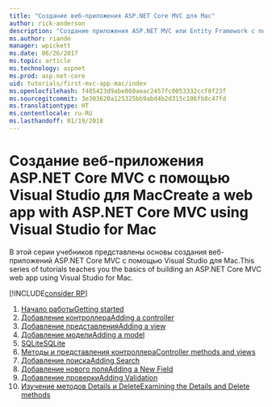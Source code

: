 ```yaml
---
title: "Создание веб-приложения ASP.NET Core MVC для Mac"
author: rick-anderson
description: "Создание приложения ASP.NET MVC или Entity Framework с помощью Visual Studio для Mac"
ms.author: riande
manager: wpickett
ms.date: 06/26/2017
ms.topic: article
ms.technology: aspnet
ms.prod: asp.net-core
uid: tutorials/first-mvc-app-mac/index
ms.openlocfilehash: f485423d9abe860aeac2457fc0053332ccf8f23f
ms.sourcegitcommit: 3e303620a125325bb9abd4b2d315c106fb8c47fd
ms.translationtype: HT
ms.contentlocale: ru-RU
ms.lasthandoff: 01/19/2018
---
```

# <a name="create-a-web-app-with-aspnet-core-mvc-using-visual-studio-for-mac"></a><span data-ttu-id="205ea-103">Создание веб-приложения ASP.NET Core MVC с помощью Visual Studio для Mac</span><span class="sxs-lookup"><span data-stu-id="205ea-103">Create a web app with ASP.NET Core MVC using Visual Studio for Mac</span></span>

<span data-ttu-id="205ea-104">В этой серии учебников представлены основы создания веб-приложений ASP.NET Core MVC с помощью Visual Studio для Mac.</span><span class="sxs-lookup"><span data-stu-id="205ea-104">This series of tutorials teaches you the basics of building an ASP.NET Core MVC web app using Visual Studio for Mac.</span></span> 

[!INCLUDE[consider RP](../../includes/razor.md)]

1. [<span data-ttu-id="205ea-105">Начало работы</span><span class="sxs-lookup"><span data-stu-id="205ea-105">Getting started</span></span>](start-mvc.md)
1. [<span data-ttu-id="205ea-106">Добавление контроллера</span><span class="sxs-lookup"><span data-stu-id="205ea-106">Adding a controller</span></span>](adding-controller.md)
1. [<span data-ttu-id="205ea-107">Добавление представления</span><span class="sxs-lookup"><span data-stu-id="205ea-107">Adding a view</span></span>](adding-view.md)
1. [<span data-ttu-id="205ea-108">Добавление модели</span><span class="sxs-lookup"><span data-stu-id="205ea-108">Adding a model</span></span>](adding-model.md)
1. [<span data-ttu-id="205ea-109">SQLite</span><span class="sxs-lookup"><span data-stu-id="205ea-109">SQLite</span></span>](working-with-sql.md)
1. [<span data-ttu-id="205ea-110">Методы и представления контроллера</span><span class="sxs-lookup"><span data-stu-id="205ea-110">Controller methods and views</span></span>](controller-methods-views.md)
1. [<span data-ttu-id="205ea-111">Добавление поиска</span><span class="sxs-lookup"><span data-stu-id="205ea-111">Adding Search</span></span>](search.md)
1. [<span data-ttu-id="205ea-112">Добавление нового поля</span><span class="sxs-lookup"><span data-stu-id="205ea-112">Adding a New Field</span></span>](new-field.md)
1. [<span data-ttu-id="205ea-113">Добавление проверки</span><span class="sxs-lookup"><span data-stu-id="205ea-113">Adding Validation</span></span>](validation.md)
1. [<span data-ttu-id="205ea-114">Изучение методов Details и Delete</span><span class="sxs-lookup"><span data-stu-id="205ea-114">Examining the Details and Delete methods</span></span>](xref:tutorials/first-mvc-app/details)
